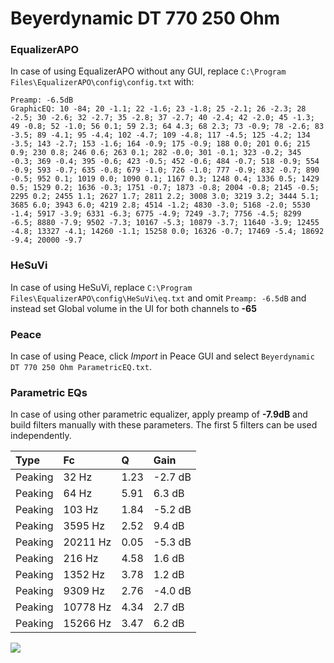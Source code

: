# Beyerdynamic DT 770 250 Ohm

### EqualizerAPO
In case of using EqualizerAPO without any GUI, replace `C:\Program Files\EqualizerAPO\config\config.txt`
with:
```
Preamp: -6.5dB
GraphicEQ: 10 -84; 20 -1.1; 22 -1.6; 23 -1.8; 25 -2.1; 26 -2.3; 28 -2.5; 30 -2.6; 32 -2.7; 35 -2.8; 37 -2.7; 40 -2.4; 42 -2.0; 45 -1.3; 49 -0.8; 52 -1.0; 56 0.1; 59 2.3; 64 4.3; 68 2.3; 73 -0.9; 78 -2.6; 83 -3.5; 89 -4.1; 95 -4.4; 102 -4.7; 109 -4.8; 117 -4.5; 125 -4.2; 134 -3.5; 143 -2.7; 153 -1.6; 164 -0.9; 175 -0.9; 188 0.0; 201 0.6; 215 0.9; 230 0.8; 246 0.6; 263 0.1; 282 -0.0; 301 -0.1; 323 -0.2; 345 -0.3; 369 -0.4; 395 -0.6; 423 -0.5; 452 -0.6; 484 -0.7; 518 -0.9; 554 -0.9; 593 -0.7; 635 -0.8; 679 -1.0; 726 -1.0; 777 -0.9; 832 -0.7; 890 -0.5; 952 0.1; 1019 0.0; 1090 0.1; 1167 0.3; 1248 0.4; 1336 0.5; 1429 0.5; 1529 0.2; 1636 -0.3; 1751 -0.7; 1873 -0.8; 2004 -0.8; 2145 -0.5; 2295 0.2; 2455 1.1; 2627 1.7; 2811 2.2; 3008 3.0; 3219 3.2; 3444 5.1; 3685 6.0; 3943 6.0; 4219 2.8; 4514 -1.2; 4830 -3.0; 5168 -2.0; 5530 -1.4; 5917 -3.9; 6331 -6.3; 6775 -4.9; 7249 -3.7; 7756 -4.5; 8299 -6.5; 8880 -7.9; 9502 -7.3; 10167 -5.3; 10879 -3.7; 11640 -3.9; 12455 -4.8; 13327 -4.1; 14260 -1.1; 15258 0.0; 16326 -0.7; 17469 -5.4; 18692 -9.4; 20000 -9.7
```

### HeSuVi
In case of using HeSuVi, replace `C:\Program Files\EqualizerAPO\config\HeSuVi\eq.txt` and omit `Preamp:
-6.5dB` and instead set Global volume in the UI for both channels to **-65**

### Peace
In case of using Peace, click *Import* in Peace GUI and select `Beyerdynamic DT 770 250 Ohm ParametricEQ.txt`.

### Parametric EQs
In case of using other parametric equalizer, apply preamp of **-7.9dB** and build filters manually with
these parameters. The first 5 filters can be used independently.

| Type    | Fc       |    Q | Gain    |
|:--------|:---------|:-----|:--------|
| Peaking | 32 Hz    | 1.23 | -2.7 dB |
| Peaking | 64 Hz    | 5.91 | 6.3 dB  |
| Peaking | 103 Hz   | 1.84 | -5.2 dB |
| Peaking | 3595 Hz  | 2.52 | 9.4 dB  |
| Peaking | 20211 Hz | 0.05 | -5.3 dB |
| Peaking | 216 Hz   | 4.58 | 1.6 dB  |
| Peaking | 1352 Hz  | 3.78 | 1.2 dB  |
| Peaking | 9309 Hz  | 2.76 | -4.0 dB |
| Peaking | 10778 Hz | 4.34 | 2.7 dB  |
| Peaking | 15266 Hz | 3.47 | 6.2 dB  |

![](https://raw.githubusercontent.com/jaakkopasanen/AutoEq/master/results/headphonecom/sbaf-serious/Beyerdynamic%20DT%20770%20250%20Ohm/Beyerdynamic%20DT%20770%20250%20Ohm.png)